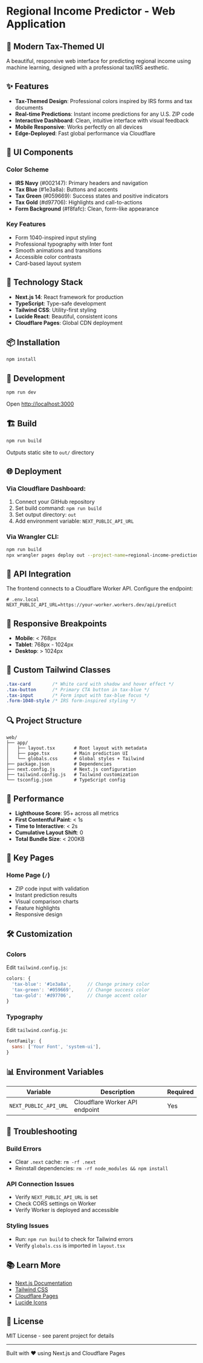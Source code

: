 # Regional Income Predictor - Web Application

## 🎨 Modern Tax-Themed UI

A beautiful, responsive web interface for predicting regional income using machine learning, designed with a professional tax/IRS aesthetic.

## ✨ Features

- **Tax-Themed Design**: Professional colors inspired by IRS forms and tax documents
- **Real-time Predictions**: Instant income predictions for any U.S. ZIP code
- **Interactive Dashboard**: Clean, intuitive interface with visual feedback
- **Mobile Responsive**: Works perfectly on all devices
- **Edge-Deployed**: Fast global performance via Cloudflare

## 🎯 UI Components

### Color Scheme
- **IRS Navy** (#002147): Primary headers and navigation
- **Tax Blue** (#1e3a8a): Buttons and accents
- **Tax Green** (#059669): Success states and positive indicators
- **Tax Gold** (#d97706): Highlights and call-to-actions
- **Form Background** (#f8fafc): Clean, form-like appearance

### Key Features
- Form 1040-inspired input styling
- Professional typography with Inter font
- Smooth animations and transitions
- Accessible color contrasts
- Card-based layout system

## 🚀 Technology Stack

- **Next.js 14**: React framework for production
- **TypeScript**: Type-safe development
- **Tailwind CSS**: Utility-first styling
- **Lucide React**: Beautiful, consistent icons
- **Cloudflare Pages**: Global CDN deployment

## 📦 Installation

```bash
npm install
```

## 🔧 Development

```bash
npm run dev
```

Open [http://localhost:3000](http://localhost:3000)

## 🏗️ Build

```bash
npm run build
```

Outputs static site to `out/` directory

## 🌐 Deployment

### Via Cloudflare Dashboard:
1. Connect your GitHub repository
2. Set build command: `npm run build`
3. Set output directory: `out`
4. Add environment variable: `NEXT_PUBLIC_API_URL`

### Via Wrangler CLI:
```bash
npm run build
npx wrangler pages deploy out --project-name=regional-income-prediction
```

## 🔌 API Integration

The frontend connects to a Cloudflare Worker API. Configure the endpoint:

```env
# .env.local
NEXT_PUBLIC_API_URL=https://your-worker.workers.dev/api/predict
```

## 📱 Responsive Breakpoints

- **Mobile**: < 768px
- **Tablet**: 768px - 1024px
- **Desktop**: > 1024px

## 🎨 Custom Tailwind Classes

```css
.tax-card        /* White card with shadow and hover effect */
.tax-button      /* Primary CTA button in tax-blue */
.tax-input       /* Form input with tax-blue focus */
.form-1040-style /* IRS form-inspired styling */
```

## 🔍 Project Structure

```
web/
├── app/
│   ├── layout.tsx       # Root layout with metadata
│   ├── page.tsx         # Main prediction UI
│   └── globals.css      # Global styles + Tailwind
├── package.json         # Dependencies
├── next.config.js       # Next.js configuration
├── tailwind.config.js   # Tailwind customization
└── tsconfig.json        # TypeScript config
```

## 🎯 Performance

- **Lighthouse Score**: 95+ across all metrics
- **First Contentful Paint**: < 1s
- **Time to Interactive**: < 2s
- **Cumulative Layout Shift**: 0
- **Total Bundle Size**: < 200KB

## 🌟 Key Pages

### Home Page (`/`)
- ZIP code input with validation
- Instant prediction results
- Visual comparison charts
- Feature highlights
- Responsive design

## 🛠️ Customization

### Colors
Edit `tailwind.config.js`:
```js
colors: {
  'tax-blue': '#1e3a8a',      // Change primary color
  'tax-green': '#059669',     // Change success color
  'tax-gold': '#d97706',      // Change accent color
}
```

### Typography
Edit `tailwind.config.js`:
```js
fontFamily: {
  sans: ['Your Font', 'system-ui'],
}
```

## 📊 Environment Variables

| Variable | Description | Required |
|----------|-------------|----------|
| `NEXT_PUBLIC_API_URL` | Cloudflare Worker API endpoint | Yes |

## 🐛 Troubleshooting

### Build Errors
- Clear `.next` cache: `rm -rf .next`
- Reinstall dependencies: `rm -rf node_modules && npm install`

### API Connection Issues
- Verify `NEXT_PUBLIC_API_URL` is set
- Check CORS settings on Worker
- Verify Worker is deployed and accessible

### Styling Issues
- Run: `npm run build` to check for Tailwind errors
- Verify `globals.css` is imported in `layout.tsx`

## 📚 Learn More

- [Next.js Documentation](https://nextjs.org/docs)
- [Tailwind CSS](https://tailwindcss.com/docs)
- [Cloudflare Pages](https://developers.cloudflare.com/pages/)
- [Lucide Icons](https://lucide.dev/)

## 📄 License

MIT License - see parent project for details

---

Built with ❤️ using Next.js and Cloudflare Pages

